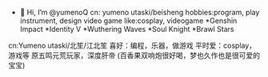 - 👋 Hi, I’m @yumenoQ
cn: yumeno utaski/beisheng
hobbies:program, play instrument, design video game
like:cosplay, videogame
*Genshin Impact *Identity V *Wuthering Waves *Soul Knight *Brawl Stars

cn:Yumeno utaski/北笙/江北笙
喜好：编程，乐器，做游戏
平时爱：cosplay，游戏等
原五鸣元荒玩家，深度肝帝
(百香果双响炮很好喝，梦也久作也是很可爱的宝宝)
